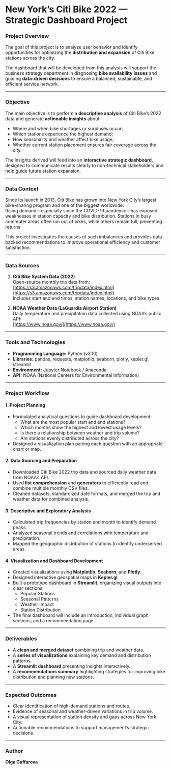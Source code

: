 # New York’s Citi Bike 2022 — Strategic Dashboard Project

### **Project Overview**
The goal of this project is to analyze user behavior and identify opportunities for optimizing the **distribution and expansion** of Citi Bike stations across the city.  

The dashboard that will be developed from this analysis will support the business strategy department in diagnosing **bike availability issues** and guiding **data-driven decisions** to ensure a balanced, sustainable, and efficient service network.

---

### **Objective**
The main objective is to perform a **descriptive analysis** of Citi Bike’s 2022 data and generate **actionable insights** about:
- Where and when bike shortages or surpluses occur;
- Which stations experience the highest demand;
- How seasonality and weather affect bike usage;
- Whether current station placement ensures fair coverage across the city.

The insights derived will feed into an **interactive strategic dashboard**, designed to communicate results clearly to non-technical stakeholders and help guide future station expansion.

---

### **Data Context**
Since its launch in 2013, Citi Bike has grown into New York City’s largest bike-sharing program and one of the biggest worldwide.  
Rising demand—especially since the COVID-19 pandemic—has exposed weaknesses in station capacity and bike distribution. Stations in busy commuter areas often run out of bikes, while others remain full, preventing returns.  

This project investigates the causes of such imbalances and provides data-backed recommendations to improve operational efficiency and customer satisfaction.

---

### **Data Sources**
1. **Citi Bike System Data (2022)**  
   Open-source monthly trip data from:  
   [https://s3.amazonaws.com/tripdata/index.html](https://s3.amazonaws.com/tripdata/index.html)  
   Includes start and end times, station names, locations, and bike types.

2. **NOAA Weather Data (LaGuardia Airport Station)**  
   Daily temperature and precipitation data collected using NOAA’s public API:  
   [https://www.noaa.gov/](https://www.noaa.gov/)  

---

### **Tools and Technologies**
- **Programming Language:** Python (v3.10)  
- **Libraries:** pandas, requests, matplotlib, seaborn, plotly, kepler.gl, streamlit  
- **Environment:** Jupyter Notebook / Anaconda  
- **API:** NOAA (National Centers for Environmental Information)

---

### **Project Workflow**
#### **1. Project Planning**
- Formulated analytical questions to guide dashboard development:
  - What are the most popular start and end stations?
  - Which months show the highest and lowest usage levels?
  - Is there a relationship between weather and trip volume?
  - Are stations evenly distributed across the city?
- Designed a visualization plan pairing each question with an appropriate chart or map.

#### **2. Data Sourcing and Preparation**
- Downloaded Citi Bike 2022 trip data and sourced daily weather data from NOAA’s API.
- Used **list comprehension** and **generators** to efficiently read and combine multiple monthly CSV files.
- Cleaned datasets, standardized date formats, and merged the trip and weather data for combined analysis.

#### **3. Descriptive and Exploratory Analysis**
- Calculated trip frequencies by station and month to identify demand peaks.
- Analyzed seasonal trends and correlations with temperature and precipitation.
- Mapped the geographic distribution of stations to identify underserved areas.

#### **4. Visualization and Dashboard Development**
- Created visualizations using **Matplotlib**, **Seaborn**, and **Plotly**.  
- Designed interactive geospatial maps in **Kepler.gl**.  
- Built a prototype dashboard in **Streamlit**, organizing visual outputs into clear sections:
  - Popular Stations  
  - Seasonal Patterns  
  - Weather Impact  
  - Station Distribution  
- The final dashboard will include an introduction, individual graph sections, and a recommendation page.

---

### **Deliverables**
- A **clean and merged dataset** combining trip and weather data.  
- A **series of visualizations** explaining key demand and distribution patterns.  
- A **Streamlit dashboard** presenting insights interactively.  
- A **recommendations summary** highlighting strategies for improving bike distribution and planning new stations.

---

### **Expected Outcomes**
- Clear identification of high-demand stations and routes.  
- Evidence of seasonal and weather-driven variations in trip volume.  
- A visual representation of station density and gaps across New York City.  
- Actionable recommendations to support management’s strategic decisions.

---

### **Author**
**Olga Gaffarova**  
